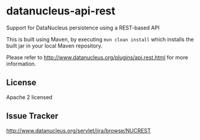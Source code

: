 datanucleus-api-rest
====================

Support for DataNucleus persistence using a REST-based API

This is built using Maven, by executing `mvn clean install` which installs the built jar in your local Maven
repository.

Please refer to http://www.datanucleus.org/plugins/api.rest.html  for more information.

License
-------
Apache 2 licensed

Issue Tracker
-------------
http://www.datanucleus.org/servlet/jira/browse/NUCREST
